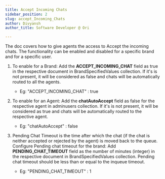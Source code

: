 ```yaml
---
title: Accept Incoming Chats
sidebar_position: 2
slug: accept_Incoming_Chats
author: Divyansh 
author_title: Software Developer @ Ori

---
```



The doc covers how to give agents the access to Accept the incoming chats. The functionality can be enabled and disabled for a specific brand and for a specific user.

1. To enable for a Brand: Add the **ACCEPT_INCOMING_CHAT** field as true in the respective document in BrandSpecifiedValues collection.
If it's is not present, it will be considered as false and chats will be automatically routed to all the agents.
    - Eg: "ACCEPT_INCOMING_CHAT" : true

2. To enable for an Agent: Add the **chatAutoAccept** field as false for the respective agent in adminusers collection.
If it's is not present, it will be considered as true and chats will be automatically routed to the respective agent.
    - Eg: "chatAutoAccept" : false

3. Pending Chat Timeout is the time after which the chat (if the chat is neither accepted or rejected by the agent) is moved back to the queue.
Configure Pending chat timeout for the brand: Add **PENDING_CHAT_TIMEOUT** field as the number of minutes (integer) in the respective document in BrandSpecifiedValues collection. Pending chat timeout should be less than or equal to the inqueue timeout.
    - Eg: "PENDING_CHAT_TIMEOUT" : 1